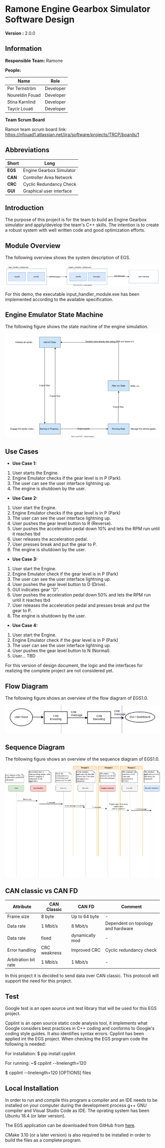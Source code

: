 # Ramone Engine Gearbox Simulator Software Design

**Version :** 2.0.0

## Information

**Responsible Team:** Ramone

**People:**

|Name|Role|
|-|-|
|Per Ternström|Developer|
|Noureldin Fouad|Developer|
|Stina Karnlind|Developer|
|Taycir Louati|Developer|

**Team Scrum Board**

Ramon team scrum board link: https://nfouad1.atlassian.net/jira/software/projects/TRCP/boards/1

## Abbreviations

|Short|Long|
|-|-|
|**EGS**|Engine Gearbox Simulator|
|**CAN**|Controller Area Network| 
|**CRC**|Cyclic Redundancy Check|  
|**GUI**|Graphical user interface|

## Introduction

The purpose of this project is for the team to build an Engine Gearbox simulator and apply/develop the team's C++ skills. The intention is to create a robust system with well written code and good optimization efforts. 

## Module Overview

The following overview shows the system description of EGS. 

![system_overview_EGS_1_0](./documents/system_overview.drawio.svg)

For this demo, the executable input_handler_module.exe has been implemented according to the available specification. 

## Engine Emulator State Machine

The following figure shows the state machine of the engine simulation.

![state_machine_EGS_1_0](./documents/state_machine.drawio.svg)

## Use Cases

* **Use Case 1:** 
1. User starts the Engine. 
2. Engine Emulator checks if the gear level is in P (Park). 
3. The user can see the user interface lightning up.
4. The engine is shutdown by the user.

* **Use Case 2:** 
1. User start the Engine. 
2. Engine Emulator checks if the gear level is in P (Park)
3. The user can see the user interface lightning up. 
4. User pushes the gear level button to R (Reverse). 
5. User pushes the acceleration pedal down 10% and lets the RPM run until it reaches tbd  
6. User releases the acceleration pedal.
7. User presses break and put the gear to P.
8. The engine is shutdown by the user.

* **Use Case 3:** 
1. User start the Engine. 
2. Engine Emulator check if the gear level is in P (Park) 
3. The user can see the user interface lightning up.
4. User pushes the gear level button to D (Drive). 
5. GUI indicates gear "D".
6. User pushes the acceleration pedal down 50% and lets the RPM run until it reaches tbd 
7. User releases the acceleration pedal and presses break and put the gear to P. 
8. The engine is shutdown by the user.

* **Use Case 4:** 
1. User start the Engine. 
2. Engine Emulator check if the gear level is in P (Park)
3. The user can see the user interface lightning up.
4. User pushes the gear level button to N (Normal). 
5. User... TBD

For this version of design document, the logic and the interfaces for realizing the complete project are not considered yet.

## Flow Diagram

The following figure shows an overview of the flow diagram of EGS1.0.

![flow_diagram_EGS_1_0](./documents/flow_chart.png)

## Sequence Diagram

The following figure shows an overview of the sequence diagram of EGS1.0.

![sequence_diagram_EGS_1_0](./documents/sequence_diagram_EGS_1_0.png)

## CAN classic vs CAN FD

|Attribute|CAN Classic|CAN FD|Comment|
|-|-|-|-|
|Frame size |8 byte|Up to 64 byte|-|
|Data rate|1 Mbit/s |8 Mbit/s|Dependent on topology and hardware|
|Data rate|fixed |dynamically mod|-|
|Error handling|CRC weakness|Improved CRC|Cyclic redundancy check|
|Arbitration bit rate|1 Mbit/s |1 Mbit/s|-|

In this project it is decided to send data over CAN classic. This protocoll will support the need for this project.

## Test

Google test is an open source unit test library that will be used for this EGS project.

Cpplint is an open source static code analysis tool, it implements what Google considers best practices in C++ coding and conforms to Google's coding style guides. It also identifies syntax errors. Cpplint has been applied int the EGS project. When checking the EGS program code the following is needed:

For installation:
$ pip install cpplint

For running:
~$ cpplint --linelength=120 <file path>

$ cpplint --linelength=120 [OPTIONS] files
## Local Installation

In order to run and compile this program a compiler and an IDE needs to be installed on your computer during the development process g++ GNU compiler and Visual Studio Code as IDE. The oprating system has been Ubuntu 18.4 (or later version).

The EGS application can be downloaded from GitHub from [here](git@github.com:TaycirLouati/Ramon_Engine_Gearbox_simulator.git).

CMake 3.10 (or a later version) is also required to be installed in order to build the files as a complete program. 

